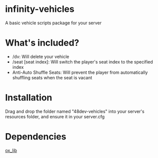 # infinity-vehicles
A basic vehicle scripts package for your server

# What's included?
- /dv: Will delete your vehicle
- /seat [seat index]: Will switch the player's seat index to the specified index
- Anti-Auto Shuffle Seats: Will prevent the player from automatically shuffling seats when the seat is vacant

# Installation
Drag and drop the folder named "48dev-vehicles" into your server's resources folder, and ensure it in your server.cfg

# Dependencies
[ox_lib](https://github.com/overextended/ox_lib)
